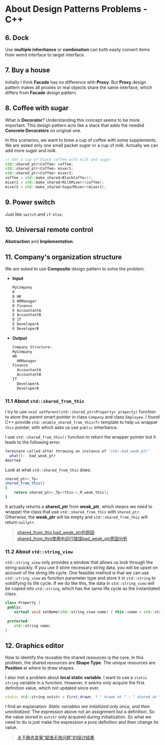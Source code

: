 # About Design Patterns Problems - C++

## 6. Dock

Use **multiple inheritance** or **combination** can both easily convert items from weird interface to target interface.

## 7. Buy a house

Initially I think **Facade** has no difference with **Proxy**. But **Proxy** design pattern makes all proxies or real objects share the same interface, which differs from **Facade** design pattern.

## 8. Coffee with sugar

What is **Decorator**? Understanding this concept seems to be more important. This design pattern acts like a stack that adds the needed **Concrete Decorators** on original one.

In this scenarios, we want to brew a cup of coffee with some supplements. We are asked only one small packet _sugar_ or a cup of _milk_. Actually we can add more _sugar_ and _milk_.

```cpp
// Get a cup of black coffee with milk and sugar
std::shared_ptr<Coffee> coffee;
std::shared_ptr<Coffee> mixer1;
std::shared_ptr<Coffee> mixer2;
coffee = std::make_shared<BlackCoffe>();
mixer1 = std::make_shared<MilkMixer>(coffee);
mixer2 = std::make_shared<SugarMixer>(mixer1);
```

## 9. Power switch

Just like `switch` and `if-else`.

## 10. Universal remote control

**Abstraction** and **Implementation**.

## 11. Company's organization structure

We are asked to use **Composite** design pattern to solve the problem.

- **Input**

  ```bash
  MyCompany
  8
  D HR
  E HRManager
  D Finance
  E AccountantA
  E AccountantB
  D IT
  E DeveloperA
  E DeveloperB
  ```

- **Output**

  ```bash
  Company Structure:
  MyCompany
  HR
    HRManager
  Finance
    AccountantA
    AccountantB
  IT
    DeveloperA
    DeveloperB
  ```

### 11.1 About `std::shared_from_this`

I try to use `void setParent(std::shared_ptr<Property> property)` function to store the parent smart pointer in class `Company` and class `Employee`. I found C++ provide `std::enable_shared_from_this<T>` template to help us wrapper `this` pointer, with which asks us use `public` inheritance.

I use `std::shared_from_this()` function to return the wrapper pointer but it leads to the following error.

```bash
terminate called after throwing an instance of 'std::bad_weak_ptr'
  what():  bad_weak_ptr
Aborted
```

Look at what `std::shared_from_this` does:

```bash
shared_ptr<_Tp>
shared_from_this()
{
    return shared_ptr<_Tp>(this->_M_weak_this);
}
```

It actually returns a **shared_ptr** from **weak_ptr**, which means we need to wrapper the class that use `std::shared_from_this` with `shared_ptr`. Otherwise, the **weak_ptr** will be empty and `std::shared_from_this` will return `nullptr`.

> [shared_from_this bad_weak_ptr的原因](https://blog.csdn.net/G1036583997/article/details/65626749)\
> [shared_from_this使用中运行错误bad_weak_ptr原因分析](https://blog.csdn.net/xhtchina/article/details/126296962)

### 11.2 About `std::string_view`

`std::string_view` only provides a window that allows us look through the string quickly. If you use it store necessary string data, you will be upset on account of the string life cycle. One feasible method is that we can use `std::string_view` as function parameter type and store it in `std::string` to solidifying its life cycle. If we do like this, the data in `std::string_view` will be copied into `std::string`, which has the same life cycle as the instantiated class.

```cpp
class Property {
 public:
    virtual void setName(std::string_view name) { this->name = std::string{name}; }
    ...
 protected:
    std::string name;
}
```

## 12. Graphics editor

How to identify the reusable the shared resources is the core. In this problem, the shared resources are **Shape Type**. The unique resources are **Position** at where to draw shapes.

I also met a problem about **local static variable**. I want to use a `static string` variable in a function. However, it seems only acquire the first definition value, which not updated since ever.

```cpp
static std::string outstr = first_drawn_ ? " drawn at " : " shared at ";
```

I find an explanation: _Static variables are initialized only once, and then uninitialized._ The expression above not an assignment but a definition. So the value stored in `outstr` only acquired during initialization. So what we need to do is just make the expression a pure definition and then change its value.

> [关于静态变量“赋值无效问题”的探讨结果](https://blog.csdn.net/cinmyheart/article/details/9737533)
